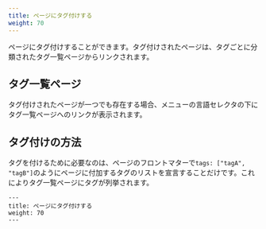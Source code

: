```yaml
---
title: ページにタグ付けする
weight: 70
---
```


ページにタグ付けすることができます。タグ付けされたページは、タグごとに分類されたタグ一覧ページからリンクされます。

## タグ一覧ページ

タグ付けされたページが一つでも存在する場合、メニューの言語セレクタの下にタグ一覧ページへのリンクが表示されます。

## タグ付けの方法

タグを付けるために必要なのは、ページのフロントマターで`tags: ["tagA", "tagB"]`のようにページに付加するタグのリストを宣言することだけです。これによりタグ一覧ページにタグが列挙されます。

```plain
---
title: ページにタグ付けする
weight: 70
---
```